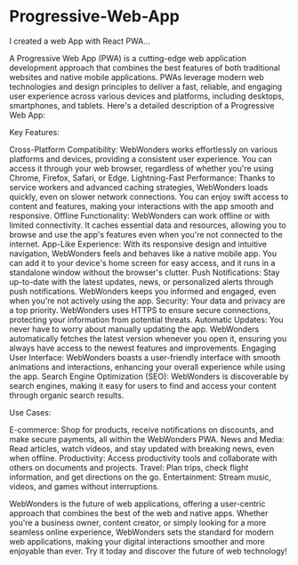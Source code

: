 # Progressive-Web-App
I created a web App with React PWA...


A Progressive Web App (PWA) is a cutting-edge web application development approach that combines the best features of both traditional websites and native mobile applications. PWAs leverage modern web technologies and design principles to deliver a fast, reliable, and engaging user experience across various devices and platforms, including desktops, smartphones, and tablets. Here's a detailed description of a Progressive Web App:

Key Features:

Cross-Platform Compatibility: WebWonders works effortlessly on various platforms and devices, providing a consistent user experience. You can access it through your web browser, regardless of whether you're using Chrome, Firefox, Safari, or Edge.
Lightning-Fast Performance: Thanks to service workers and advanced caching strategies, WebWonders loads quickly, even on slower network connections. You can enjoy swift access to content and features, making your interactions with the app smooth and responsive.
Offline Functionality: WebWonders can work offline or with limited connectivity. It caches essential data and resources, allowing you to browse and use the app's features even when you're not connected to the internet.
App-Like Experience: With its responsive design and intuitive navigation, WebWonders feels and behaves like a native mobile app. You can add it to your device's home screen for easy access, and it runs in a standalone window without the browser's clutter.
Push Notifications: Stay up-to-date with the latest updates, news, or personalized alerts through push notifications. WebWonders keeps you informed and engaged, even when you're not actively using the app.
Security: Your data and privacy are a top priority. WebWonders uses HTTPS to ensure secure connections, protecting your information from potential threats.
Automatic Updates: You never have to worry about manually updating the app. WebWonders automatically fetches the latest version whenever you open it, ensuring you always have access to the newest features and improvements.
Engaging User Interface: WebWonders boasts a user-friendly interface with smooth animations and interactions, enhancing your overall experience while using the app.
Search Engine Optimization (SEO): WebWonders is discoverable by search engines, making it easy for users to find and access your content through organic search results.

Use Cases:

E-commerce: Shop for products, receive notifications on discounts, and make secure payments, all within the WebWonders PWA.
News and Media: Read articles, watch videos, and stay updated with breaking news, even when offline.
Productivity: Access productivity tools and collaborate with others on documents and projects.
Travel: Plan trips, check flight information, and get directions on the go.
Entertainment: Stream music, videos, and games without interruptions.

WebWonders is the future of web applications, offering a user-centric approach that combines the best of the web and native apps. Whether you're a business owner, content creator, or simply looking for a more seamless online experience, WebWonders sets the standard for modern web applications, making your digital interactions smoother and more enjoyable than ever. Try it today and discover the future of web technology!
